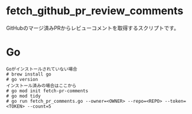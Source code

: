 # fetch_github_pr_review_comments
GitHubのマージ済みPRからレビューコメントを取得するスクリプトです。

# Go

```
Goがインストールされていない場合
# brew install go
# go version
インストール済みの場合はここから
# go mod init fetch-pr-comments
# go mod tidy
# go run fetch_pr_comments.go --owner=<OWNER> --repo=<REPO> --token=<TOKEN> --count=5
```